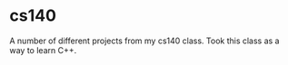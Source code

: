 # cs140

A number of different projects from my cs140 class. Took this class as a way to learn C++.
